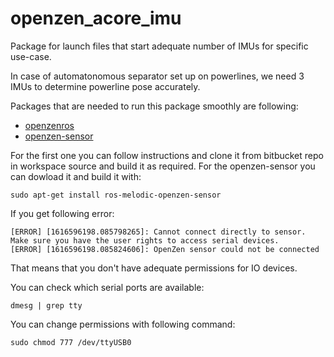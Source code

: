 # openzen_acore_imu

Package for launch files that start adequate number of IMUs for specific use-case. 

In case of automatonomous separator set up on powerlines, we need 3 IMUs to determine 
powerline pose accurately. 

Packages that are needed to run this package smoothly are following: 
 * [openzenros](https://bitbucket.org/lpresearch/openzenros/src/master/) 
 * [openzen-sensor](http://wiki.ros.org/openzen_sensor) 

For the first one you can follow instructions and clone it from bitbucket repo in workspace
source and build it as required. For the openzen-sensor you can dowload it and build it with: 
```
sudo apt-get install ros-melodic-openzen-sensor
```

If you get following error: 
```
[ERROR] [1616596198.085798265]: Cannot connect directly to sensor.  Make sure you have the user rights to access serial devices.
[ERROR] [1616596198.085824606]: OpenZen sensor could not be connected
```

That means that you don't have adequate permissions for IO devices.

You can check which serial ports are available: 
```
dmesg | grep tty
```

You can change permissions with following command: 
```
sudo chmod 777 /dev/ttyUSB0
```

